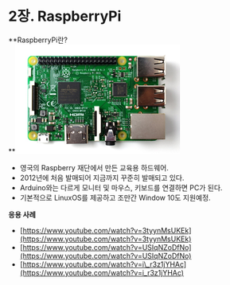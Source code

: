 # 2장. RaspberryPi

**RaspberryPi란?        
**![](/assets/import2-1.png)

* 영국의 Raspberry 재단에서 만든 교육용 하드웨어.
* 2012년에 처음 발매되어 지금까지 꾸준히 발매되고 있다.
* Arduino와는 다르게 모니터 및 마우스, 키보드를 연결하면 PC가 된다.
* 기본적으로 LinuxOS를 제공하고 조만간 Window 10도 지원예정.



**응용 사례**

* [https://www.youtube.com/watch?v=3tyynMsUKEk](https://www.youtube.com/watch?v=3tyynMsUKEk)
* [https://www.youtube.com/watch?v=USIqNZoDfNo](https://www.youtube.com/watch?v=USIqNZoDfNo)
* [https://www.youtube.com/watch?v=i\_r3z1jYHAc](https://www.youtube.com/watch?v=i_r3z1jYHAc)



